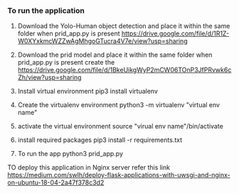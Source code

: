 ### To run the application 
1. Download the Yolo-Human object detection and place it within the same folder when prid_app.py is present 
    https://drive.google.com/file/d/1R1Z-W0XYxkmcWZZwAgMhgoGTucra4V7e/view?usp=sharing

2. Download the prid model and place it within the same folder when prid_app.py is present 
    create the  
    https://drive.google.com/file/d/1BkeUikgWyP2mCW06TOnP3JfPRvwk6cZh/view?usp=sharing

3. Install virtual environment
    pip3 install virtualenv
4. Create the virtualenv environment
    python3 -m virtualenv "virtual env name"
5. activate the virtual environment
    source "virual env name"/bin/activate
6. install required packages
    pip3 install -r requirements.txt
8. To run the app
    python3 prid_app.py

TO deploy this application in Nginx server refer this link
    https://medium.com/swlh/deploy-flask-applications-with-uwsgi-and-nginx-on-ubuntu-18-04-2a47f378c3d2